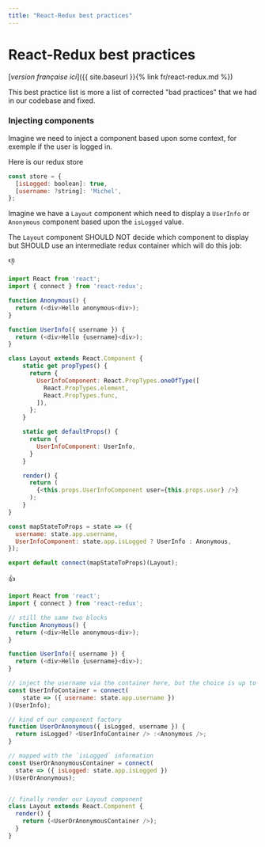 ```yaml
---
title: "React-Redux best practices"
---
```


React-Redux best practices
==============

[*version française ici*]({{ site.baseurl }}{% link fr/react-redux.md %})

This best practice list is more a list of corrected "bad practices" that we had in our codebase and fixed.

### Injecting components

Imagine we need to inject a component based upon some context, for exemple if the user is logged in.

Here is our redux store
```js
const store = {
  [isLogged: boolean]: true,
  [username: ?string]: 'Michel',
};
```

Imagine we have a `Layout` component which need to display a `UserInfo` or `Anonymous` component based upon the `isLogged` value.

The `Layout` component SHOULD NOT decide which component to display but SHOULD use an intermediate redux container which will do this job:

👎
```js
import React from 'react';
import { connect } from 'react-redux';

function Anonymous() {
  return (<div>Hello anonymous<div>);
}

function UserInfo({ username }) {
  return (<div>Hello {username}<div>);
}

class Layout extends React.Component {
    static get propTypes() {
      return {
        UserInfoComponent: React.PropTypes.oneOfType([
          React.PropTypes.element,
          React.PropTypes.func,
        ]),
      };
    }

    static get defaultProps() {
      return {
        UserInfoComponent: UserInfo,
      }
    }

    render() {
      return (
        {<this.props.UserInfoComponent user={this.props.user} />}
      );
    }
}

const mapStateToProps = state => ({
  username: state.app.username,
  UserInfoComponent: state.app.isLogged ? UserInfo : Anonymous,
});

export default connect(mapStateToProps)(Layout);
```

👍
```js
import React from 'react';
import { connect } from 'react-redux';

// still the same two blocks
function Anonymous() {
  return (<div>Hello anonymous<div>);
}

function UserInfo({ username }) {
  return (<div>Hello {username}<div>);
}

// inject the username via the container here, but the choice is up to you, you can pass it from a parent component if needed
const UserInfoContainer = connect(
    state => ({ username: state.app.username })
)(UserInfo);

// kind of our component factory
function UserOrAnonymous({ isLogged, username }) {
  return isLogged? <UserInfoContainer /> :<Anonymous />;
}

// mapped with the `isLogged` information
const UserOrAnonymousContainer = connect(
  state => ({ isLogged: state.app.isLogged })
)(UserOrAnonymous);


// finally render our Layout component
class Layout extends React.Component {
  render() {
    return (<UserOrAnonymousContainer />);
  }
} 
```
